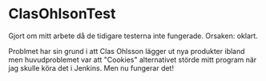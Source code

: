 # ClasOhlsonTest

Gjort om mitt arbete då de tidigare testerna inte fungerade. Orsaken: oklart.


Problmet har sin grund i att Clas Ohlsson lägger ut nya produkter ibland men huvudproblemet var att "Cookies" alternativet störde mitt program när jag skulle köra det i Jenkins. Men nu fungerar det!
